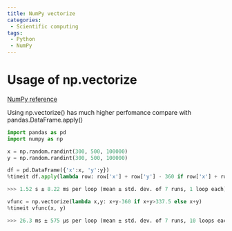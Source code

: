 ```yaml
---
title: NumPy vectorize 
categories:
 - Scientific computing
tags:
 - Python
 - NumPy
---
```


# Usage of np.vectorize

[NumPy reference](https://numpy.org/doc/stable/reference/generated/numpy.vectorize.html) 

Using np.vectorize() has much higher perfomance compare with pandas.DataFrame.apply()

```python
import pandas as pd
import numpy as np

x = np.random.randint(300, 500, 100000)
y = np.random.randint(300, 500, 100000)
```

```python
df = pd.DataFrame({'x':x, 'y':y})
%timeit df.apply(lambda row: row['x'] + row['y'] - 360 if row['x'] + row['y'] > 337.5 else row['x'] + row['y'], axis = 1)

>>> 1.52 s ± 8.22 ms per loop (mean ± std. dev. of 7 runs, 1 loop each)
```

```python
vfunc = np.vectorize(lambda x,y: x+y-360 if x+y>337.5 else x+y)
%timeit vfunc(x, y)

>>> 26.3 ms ± 575 µs per loop (mean ± std. dev. of 7 runs, 10 loops each)
```
